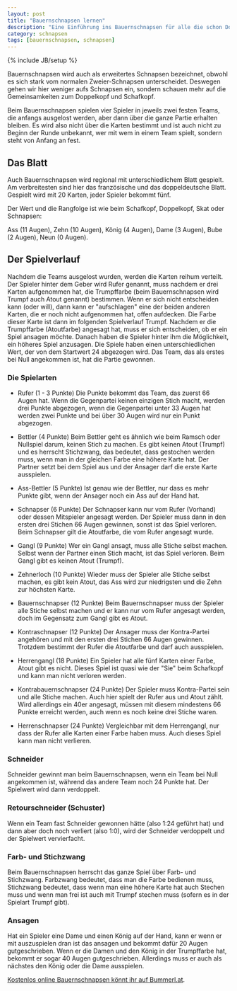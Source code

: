 ```yaml
---
layout: post
title: "Bauernschnapsen lernen"
description: "Eine Einführung ins Bauernschnapsen für alle die schon Doppelkopf oder Schafkopf spielen können."
category: schnapsen
tags: [bauernschnapsen, schnapsen]
---
```

{% include JB/setup %}


Bauernschnapsen wird auch als erweitertes Schnapsen bezeichnet, obwohl es sich stark vom normalen Zweier-Schnapsen unterscheidet. Deswegen gehen wir hier weniger aufs Schnapsen ein, sondern schauen mehr auf die Gemeinsamkeiten zum Doppelkopf und Schafkopf.     

Beim Bauernschnapsen spielen vier Spieler in jeweils zwei festen Teams, die anfangs ausgelost werden, aber dann über die ganze Partie erhalten bleiben. Es wird also nicht über die Karten bestimmt und ist auch nicht zu Beginn der Runde unbekannt, wer mit wem in einem Team spielt, sondern steht von Anfang an fest.


## Das Blatt

Auch Bauernschnapsen wird regional mit unterschiedlichem Blatt gespielt. Am verbreitesten sind hier das französische und das doppeldeutsche Blatt.    
Gespielt wird mit 20 Karten, jeder Spieler bekommt fünf.

Der Wert und die Rangfolge ist wie beim Schafkopf, Doppelkopf, Skat oder Schnapsen:    

Ass (11 Augen), Zehn (10 Augen), König (4 Augen), Dame (3 Augen), Bube (2 Augen), Neun (0 Augen).


## Der Spielverlauf

Nachdem die Teams ausgelost wurden, werden die Karten reihum verteilt. Der Spieler hinter dem Geber wird Rufer genannt, muss nachdem er drei Karten aufgenommen hat, die Trumpffarbe (beim Bauernschnapsen wird Trumpf auch Atout genannt) bestimmen. Wenn er sich nicht entscheiden kann (oder will), dann kann er "aufschlagen" eine der beiden anderen Karten, die er noch nicht aufgenommen hat, offen aufdecken. Die Farbe dieser Karte ist dann im folgenden Spielverlauf Trumpf. Nachdem er die Trumpffarbe (Atoutfarbe) angesagt hat, muss er sich entscheiden, ob er ein Spiel ansagen möchte. Danach haben die Spieler hinter ihm die Möglichkeit, ein höheres Spiel anzusagen. Die Spiele haben einen unterschiedlichen Wert, der von dem Startwert 24 abgezogen wird. Das Team, das als erstes bei Null angekommen ist, hat die Partie gewonnen.

### Die Spielarten

* Rufer (1 - 3 Punkte)
Die Punkte bekommt das Team, das zuerst 66 Augen hat. Wenn die Gegenpartei keinen einzigen Stich macht, werden drei Punkte abgezogen, wenn die Gegenpartei unter 33 Augen hat werden zwei Punkte und bei über 30 Augen wird nur ein Punkt abgezogen.

* Bettler (4 Punkte) 
Beim Bettler geht es ähnlich wie beim Ramsch oder Nullspiel darum, keinen Stich zu machen. Es gibt keinen Atout (Trumpf) und es herrscht Stichzwang, das bedeutet, dass gestochen werden muss, wenn man in der gleichen Farbe eine höhere Karte hat. Der Partner setzt bei dem Spiel aus und der Ansager darf die erste Karte ausspielen.

* Ass-Bettler (5 Punkte) 
Ist genau wie der Bettler, nur dass es mehr Punkte gibt, wenn der Ansager noch ein Ass auf der Hand hat.

* Schnapser (6 Punkte) 
Der Schnapser kann nur vom Rufer (Vorhand) oder dessen Mitspieler angesagt werden. Der Spieler muss dann in den ersten drei Stichen 66 Augen gewinnen, sonst ist das Spiel verloren. Beim Schnapser gilt die Atoutfarbe, die vom Rufer angesagt wurde.

* Gangl (9 Punkte)
Wer ein Gangl ansagt, muss alle Stiche selbst machen. Selbst wenn der Partner einen Stich macht, ist das Spiel verloren. Beim Gangl gibt es keinen Atout (Trumpf).

* Zehnerloch (10 Punkte) 
Wieder muss der Spieler alle Stiche selbst machen, es gibt kein Atout, das Ass wird zur niedrigsten und die Zehn zur höchsten Karte.

* Bauernschnapser (12 Punkte) 
Beim Bauernschnapser muss der Spieler alle Stiche selbst machen und er kann nur vom Rufer angesagt werden, doch im Gegensatz zum Gangl gibt es Atout.

* Kontraschnapser (12 Punkte) 
Der Ansager muss der Kontra-Partei angehören und mit den ersten drei Stichen 66 Augen gewinnen. Trotzdem bestimmt der Rufer die Atoutfarbe und darf auch ausspielen. 

* Herrengangl (18 Punkte)
Ein Spieler hat alle fünf Karten einer Farbe, Atout gibt es nicht. Dieses Spiel ist quasi wie der "Sie" beim Schafkopf und kann man nicht verloren werden.

* Kontrabauernschnapser (24 Punkte) 
Der Spieler muss Kontra-Partei sein und alle Stiche machen. Auch hier spielt der Rufer aus und Atout zählt. Wird allerdings ein 40er angesagt, müssen mit diesem mindestens 66 Punkte erreicht werden, auch wenn es noch keine drei Stiche waren.

* Herrenschnapser (24 Punkte) 
Vergleichbar mit dem Herrengangl, nur dass der Rufer alle Karten einer Farbe haben muss. Auch dieses Spiel kann man nicht verlieren.

### Schneider

Schneider gewinnt man beim Bauernschnapsen, wenn ein Team bei Null angekommen ist, während das andere Team noch 24 Punkte hat. Der Spielwert wird dann verdoppelt.

### Retourschneider (Schuster) 

Wenn ein Team fast Schneider gewonnen hätte (also 1:24 geführt hat) und dann aber doch noch verliert (also 1:0), wird der Schneider verdoppelt und der Spielwert vervierfacht.


### Farb- und Stichzwang

Beim Bauernschnapsen herrscht das ganze Spiel über Farb- und Stichzwang. Farbzwang bedeutet, dass man die Farbe bedienen muss, Stichzwang bedeutet, dass wenn man eine höhere Karte hat auch Stechen muss und wenn man frei ist auch mit Trumpf stechen muss (sofern es in der Spielart Trumpf gibt).


### Ansagen

Hat ein Spieler eine Dame und einen König auf der Hand, kann er wenn er mit auszuspielen dran ist das ansagen und bekommt dafür 20 Augen gutgeschrieben. Wenn er die Damen und den König in der Trumpffarbe hat, bekommt er sogar 40 Augen gutgeschrieben. Allerdings muss er auch als nächstes den König oder die Dame ausspielen.

[Kostenlos online Bauernschnapsen könnt ihr auf Bummerl.at](www.bummerl.at). 

